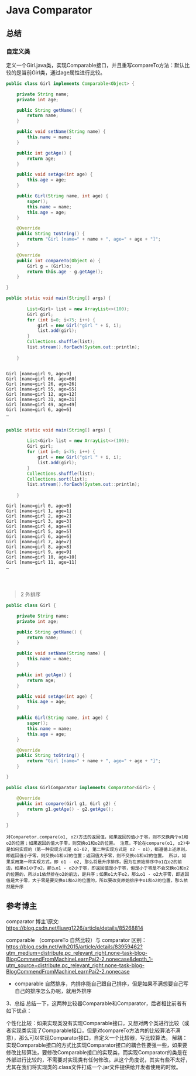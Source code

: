 # Java Comparator 


## 总结


### 自定义类

定义一个Girl.java类，实现Comparable接口，并且重写compareTo方法：默认比较的是当前Girl类，通过age属性进行比较。
```java
public class Girl implements Comparable<Object> {

	private String name;
	private int age;

	public String getName() {
    	return name;
	}

    public void setName(String name) {
        this.name = name;
    }

    public int getAge() {
        return age;
    }

    public void setAge(int age) {
        this.age = age;
    }

    public Girl(String name, int age) {
        super();
        this.name = name;
        this.age = age;
    }

    @Override
    public String toString() {
        return "Girl [name=" + name + ", age=" + age + "]";
    }

    @Override
    public int compareTo(Object o) {
        Girl g = (Girl)o;
        return this.age - g.getAge();
    }

}

```


```java
public static void main(String[] args) {
        
        List<Girl> list = new ArrayList<>(100);
        Girl girl;
        for (int i=0; i<75; i++) {
            girl = new Girl("girl " + i, i);
            list.add(girl);
        }
        Collections.shuffle(list);
        list.stream().forEach(System.out::println);
        
    }



```



```
Girl [name=girl 9, age=9]
Girl [name=girl 60, age=60]
Girl [name=girl 26, age=26]
Girl [name=girl 55, age=55]
Girl [name=girl 12, age=12]
Girl [name=girl 31, age=31]
Girl [name=girl 49, age=49]
Girl [name=girl 6, age=6]
…

```




```java

public static void main(String[] args) {
        
        List<Girl> list = new ArrayList<>(100);
        Girl girl;
        for (int i=0; i<75; i++) {
            girl = new Girl("girl " + i, i);
            list.add(girl);
        }
        Collections.shuffle(list);
        Collections.sort(list);
        list.stream().forEach(System.out::println);
        
    }

```


```
Girl [name=girl 0, age=0]
Girl [name=girl 1, age=1]
Girl [name=girl 2, age=2]
Girl [name=girl 3, age=3]
Girl [name=girl 4, age=4]
Girl [name=girl 5, age=5]
Girl [name=girl 6, age=6]
Girl [name=girl 7, age=7]
Girl [name=girl 8, age=8]
Girl [name=girl 9, age=9]
Girl [name=girl 10, age=10]
Girl [name=girl 11, age=11]
…




```


> 2 外排序


```java
public class Girl {

    private String name;
    private int age;

    public String getName() {
        return name;
    }

    public void setName(String name) {
        this.name = name;
    }

    public int getAge() {
        return age;
    }

    public void setAge(int age) {
        this.age = age;
    }

    public Girl(String name, int age) {
        super();
        this.name = name;
        this.age = age;
    }

    @Override
    public String toString() {
        return "Girl [name=" + name + ", age=" + age + "]";
    }

}

```

```java
public class GirlComparator implements Comparator<Girl> {

    @Override
    public int compare(Girl g1, Girl g2) {
        return g1.getAge() - g2.getAge();
    }
    
}


```





```
对Comparetor.compare(o1, o2)方法的返回值，如果返回的值小于零，则不交换两个o1和o2的位置；如果返回的值大于零，则交换o1和o2的位置。 注意，不论在compare(o1, o2)中是如何实现的（第一种实现方式是 o1-02, 第二种实现方式是 o2 - o1），都遵循上述原则，即返回值小于零，则交换o1和o2的位置；返回值大于零，则不交换o1和o2的位置。 所以，如果采用第一种实现方式，即 o1 - o2, 那么将是升序排序。因为在原始排序中o1在o2的前边，如果o1小于o2，那么o1 - o2小于零，即返回值是小于零，但是小于零是不会交换o1和o2的位置的，所以o1依然排在o2的前边，是升序；如果o1大于o2，那么o1 - o2大于零，即返回值是大于零，大于零是要交换o1和o2的位置的，所以要改变原始排序中o1和o2的位置，那么依然是升序
```


## 参考博主

comparator 博主1原文: https://blog.csdn.net/liuwg1226/article/details/85268814


comparable （compareTo 自然比较）与 comparator 区别：https://blog.csdn.net/wlh2015/article/details/83959462?utm_medium=distribute.pc_relevant_right.none-task-blog-BlogCommendFromMachineLearnPai2-2.nonecase&depth_1-utm_source=distribute.pc_relevant_right.none-task-blog-BlogCommendFromMachineLearnPai2-2.nonecase



* comparable 自然排序，内排序能自己跟自己排序，但是如果不满想要自己写自己的排序怎么办呢，就用外排序


3、总结
总结一下，这两种比较器Comparable和Comparator，后者相比前者有如下优点：

个性化比较：如果实现类没有实现Comparable接口，又想对两个类进行比较（或者实现类实现了Comparable接口，但是对compareTo方法内的比较算法不满意），那么可以实现Comparator接口，自定义一个比较器，写比较算法。
解耦：实现Comparable接口的方式比实现Comparator接口的耦合性要强一些，如果要修改比较算法，要修改Comparable接口的实现类，而实现Comparator的类是在外部进行比较的，不需要对实现类有任何修改。从这个角度说，其实有些不太好，尤其在我们将实现类的.class文件打成一个.jar文件提供给开发者使用的时候。

